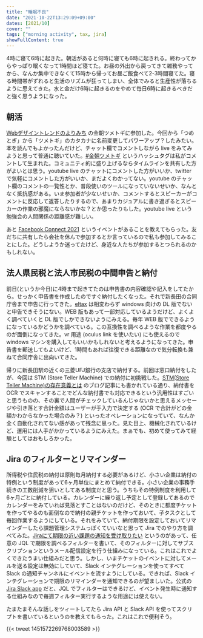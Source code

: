 ```yaml
---
title: "睡眠不良"
date: "2021-10-22T13:29:09+09:00"
dates: [2021/10]
cover: ""
tags: ["morning activity", tax, jira]
showFullContent: true
---
```


4時に寝て6時に起きた。朝活があると何時に寝ても6時に起きれる。終わってからやっぱり眠くなって1時間ほど寝てた。お昼の外出から戻ってきて雑務やってから、なんか集中できなくて15時から帰ってお昼ご飯食べて2-3時間寝てた。寝る時間帯がずれると生活のリズムが狂ってしまい、全体でみると生産性が落ちるように思えてきた。水と金だけ6時に起きるのをやめて毎日6時に起きるべきだと強く思うようになった。

## 朝活

[Webデザイントレンドのよりみち](https://www.youtube.com/channel/UC1rVx0vAg66su1WvH3X-RJg) の金朝ツメトギに参加した。今回から「つめとぎ」から「ツメトギ」のカタカナに名前変更してパワーアップ？したみたい。本を読んでもよかったんだけど、チャット欄でコメントしながら live をみてみようと思って普通に聴いていた。[#金朝ツメトギ](https://twitter.com/hashtag/%E9%87%91%E6%9C%9D%E3%83%84%E3%83%A1%E3%83%88%E3%82%AE?src=hashtag_click&f=live) というハッシュタグは私がコメントして生まれた。コミュニティ的に盛り上げるならタイムラインを共有した方がよいとは思う。youtube live のチャットにコメントした方がいいか、twitter で気軽にコメントした方がいいか、まだよくわかってない。youtube のチャット欄のコメントの一覧性とか、普段使いのツールになっていないせいか、なんとなく抵抗感がある。いま参加者が少ないせいか、コメントするとスピーカーがコメントに反応して返答したりするので、あまりカジュアルに書き過ぎるとスピーカーの作業の邪魔にならないかな？とか思ったりもした。youtube live という勉強会の人間関係の距離感が難しい。

あと [Facebook Connect 2021](https://www.facebookconnect.com/ja-jp/) というイベントがあることを教えてもらった。友だちに共有したら会社を休んで参加するとか言っているので私も参加してみることにした。どうしようか迷ってたけど、身近な人たちが参加するとつられるのかもしれない。

## 法人県民税と法人市民税の中間申告と納付

前日(というか今日)に4時まで起きてたのは申告書の内容確認や記入をしてたから。せっかく申告書を作成したのですぐ納付したくなった。それで新長田の合同庁舎まで申告に行ってきた。[eltax](https://www.eltax.lta.go.jp/) は相変わらず windows 向けの DL 版でないと申告できそうにない。WEB 版もあって一部対応しているようだけど、よくよく調べていくと DL 版でしかできないようにみえる。毎年 WEB 版でできるようになっているかどうかを調べている。この互換性を調べるような作業を都度やるのが面倒になってきた。vr 用途 (oculus link を使いたい) にも使えるので windows マシンを購入してもいいかもしれないと考えるようになってきた。申告書を郵送してもよいけど、1時間もあれば往復できる距離なので気分転換も兼ねて合同庁舎に出向いてきた。

帰りに新長田駅の近くの三菱UFJ銀行の支店で納付する。前回は窓口納付をしたが、今回は STM (Store Teller Machine) での納付に初挑戦した。[STM(Store Teller Machine)の存在意義とは](https://life-is-miracle-wind.blog.jp/archives/22922687.html) のブログ記事にも書かれている通り、納付書を OCR でスキャンすることでどんな納付書でも対応できるという汎用性はすごいと思うものの、その裏で人間がチェックしているんじゃないかと思えるメッセージや引き落とす合計金額はユーザーが手入力で決定する (OCR で合計がどの金額かわからなかった場合のみ？) といったオペレーションになっていて、なんか全く自動化されてない感があって残念に思った。見た目上、機械化されているけど、運用には人手がかかっているようにみえた。まぁでも、初めて使ってみて経験としてはおもしろかった。

## Jira のフィルターとリマインダー

所得税や住民税の納付は原則毎月納付する必要があるけど、小さい企業は納付の特例という制度があって6ヶ月単位にまとめて納付できる。小さい企業の事務手続きの工数削減を狙いとしてある制度だと思う。うちもその特例制度を利用して6ヶ月ごとに納付している。カレンダーに繰り返し予定として登録してあるのでカレンダーをみていれば見落とすことはないのだけど、そのときに都度チケットを作ってやるのも面倒なので納付の親チケットを作っておいて、子タスクとして毎回作業するようにしている。それをみていて、納付期限を設定しておいてリマインダーしたら課題管理システムっぽくていいなと思って Jira でのやり方を調べてみた。[Jiraにて期限の近い課題の通知を受け取りたい](https://community.atlassian.com/t5/Jira-articles/Jira%E3%81%AB%E3%81%A6%E6%9C%9F%E9%99%90%E3%81%AE%E8%BF%91%E3%81%84%E8%AA%B2%E9%A1%8C%E3%81%AE%E9%80%9A%E7%9F%A5%E3%82%92%E5%8F%97%E3%81%91%E5%8F%96%E3%82%8A%E3%81%9F%E3%81%84/ba-p/770716) というのがあって、任意の JQL で期限を調べるフィルターを書いて、そのフィルターに対してサブスクリプションというメール配信設定を行う仕組みになっている。これはこれでよくできたうまい仕組みだと思う。しかし、いまチケットのイベントに対してメールを送る設定は無効にしていて、Slack インテグレーションを使ってすべて Slack の通知チャンネルにイベントを流すようにしている。できれば、Slack インテグレーションで期限のリマインダーを通知できるのが望ましいた。公式の [Jira Slack app](https://www.atlassian.com/partnerships/slack) だと、JQL でフィルターはできるけど、イベント発生時に通知する仕組みなので毎週フィルター実行するような用途には使えない。

たまたまそんな話しをツィートしてたら Jira API と Slack API を使ってスクリプトを書いているというのを教えてもらった。これはこれで便利そう。

{{< tweet 1451572269768003589 >}}
